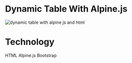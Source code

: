 # Dynamic Table With Alpine.js

![dynamic table with alpine js and html](https://user-images.githubusercontent.com/63138189/264303492-3e55d3f8-9c8f-41ef-b73c-808d699e5629.png)

# Technology
HTML
Alpine.js
Bootstrap



